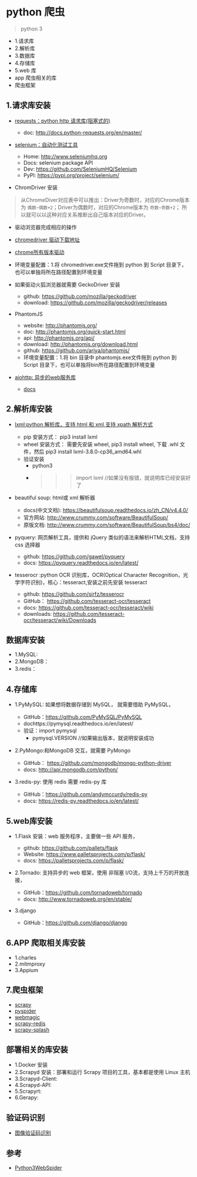 # python 爬虫

>python 3

- 1.请求库
- 2.解析库
- 3.数据库
- 4.存储库
- 5.web 库
- app 爬虫相关的库
- 爬虫框架


## 1.请求库安装
- [requests：python http 请求库(阻塞式的)](https://github.com/requests/requests)
  - doc: http://docs.python-requests.org/en/master/


- [selenium：自动化测试工具](https://github.com/SeleniumHQ/selenium/tree/master/py)
  - Home:	http://www.seleniumhq.org
  - Docs:	selenium package API
  - Dev:	https://github.com/SeleniumHQ/Selenium
  - PyPI:	https://pypi.org/project/selenium/

- ChromDriver 安装
>从ChromeDiver对应表中可以推出：Driver为奇数时，对应的Chrome版本为 `偶数~偶数+2`；Driver为偶数时，对应的Chrome版本为 `奇数~奇数+2`；
所以就可以以这种对应关系推断出自己版本对应的Driver。

  - 驱动浏览器完成相应的操作
  - [chromedriver 驱动下载地址](http://chromedriver.storage.googleapis.com/index.html)
  - [chrome所有版本驱动](http://npm.taobao.org/mirrors/chromedriver/)
  - 环境变量配置：1.将 chromedriver.exe文件拖到 python 到 Script 目录下，也可以单独将所在路径配置到环境变量

- 如果驱动火狐浏览器就需要 GeckoDriver 安装
  - github: https://github.com/mozilla/geckodriver
  - download: https://github.com/mozilla/geckodriver/releases
 
- PhantomJS
  - website: http://phantomjs.org/ 
  - doc: http://phantomjs.org/quick-start.html
  - api: http://phantomjs.org/api/
  - download: http://phantomjs.org/download.html 
  - github: https://github.com/ariya/phantomjs/
  - 环境变量配置：1.将 bin 目录中 phantomjs.exe文件拖到 python 到 Script 目录下，也可以单独将bin所在路径配置到环境变量

- [aiohttp: 异步的web服务库](https://github.com/aio-libs/aiohttp)
  - [docs](https://docs.aiohttp.org)

## 2.解析库安装
- [lxml:python 解析库，支持 html 和 xml,支持 xpath 解析方式](https://github.com/lxml/lxml)
  - pip 安装方式： pip3 install lxml
  - wheel 安装方式： 需要先安装 wheel, pip3 install wheel, 下载 .whl 文件，然后 pip3 install lxml-3.8.0-cp36_amd64.whl
  - 验证安装
    - python3
    - >>>import lxml  //如果没有报错，就说明库已经安装好了 

- beautiful soup: html或 xml 解析器
  - docs(中文文档): https://beautifulsoup.readthedocs.io/zh_CN/v4.4.0/
  - 官方网站: http://www.crummy.com/software/BeautifulSoup/
  - 原版文档: http://www.crummy.com/software/BeautifulSoup/bs4/doc/

- pyquery: 网页解析工具，提供和 jQuery 类似的语法来解析HTML文档，支持css 选择器
  - github: https://github.com/gawel/pyquery
  - docs: https://pyquery.readthedocs.io/en/latest/

- tesserocr :python OCR 识别库，OCR(Optical Character Recognition，光学字符识别)，核心：tesseract,安装之前先安装 tesseract
  - github: https://github.com/sirfz/tesserocr
  - GitHub： https://github.com/tesseract-ocr/tesseract
  - docs: https://github.com/tesseract-ocr/tesseract/wiki
  - downloads: https://github.com/tesseract-ocr/tesseract/wiki/Downloads

## 数据库安装
- 1.MySQL:
- 2.MongoDB：
- 3.redis：
  
  
## 4.存储库

- 1.PyMySQL: 如果想将数据存储到 MySQL， 就需要借助 PyMySQL，
  - GitHub：https://github.com/PyMySQL/PyMySQL
  - dochttps://pymysql.readthedocs.io/en/latest/
  - 验证：import pymysql
    - pymysql.VERSION //如果输出版本，就说明安装成功

- 2.PyMongo:和MongoDB 交互，就需要 PyMongo
  - GitHub： https://github.com/mongodb/mongo-python-driver
  - docs: http://api.mongodb.com/python/

- 3.redis-py: 使用 redis 需要 redis-py 库
  - GitHub：https://github.com/andymccurdy/redis-py
  - docs: https://redis-py.readthedocs.io/en/latest/

## 5.web库安装
- 1.Flask 安装：web 服务程序，主要做一些 API 服务，
  - github: https://github.com/pallets/flask
  - Website: https://www.palletsprojects.com/p/flask/
  - docs: https://palletsprojects.com/p/flask/ 
  
  
- 2.Tornado: 支持异步的 web 框架，使用 非阻塞 I/O流，支持上千万的开放连接，
  - GitHub：https://github.com/tornadoweb/tornado
  - docs: http://www.tornadoweb.org/en/stable/

- 3.django
  - GitHub：https://github.com/django/django


## 6.APP 爬取相关库安装
- 1.charles
- 2.mitmproxy
- 3.Appium


## 7.爬虫框架
- [scrapy](https://github.com/scrapy/scrapy)
- [pyspider](https://github.com/binux/pyspider)
- [webmagic](https://github.com/code4craft/webmagic)
- [scrapy-redis](https://github.com/rmax/scrapy-redis)
- [scrapy-splash](https://github.com/scrapy-plugins/scrapy-splash)


## 部署相关的库安装
- 1.Docker 安装
- 2.Scrapyd 安装：部署和运行 Scrapy 项目的工具，基本都是使用 Linux 主机
- 3.Scrapyd-Client:
- 4.Scrapyd-API:
- 5.Scrapyrt:
- 6.Gerapy:




## 验证码识别

- [图像验证码识别](https://github.com/Python3WebSpider/CrackImageCode)






## 参考
- [Python3WebSpider](https://github.com/Python3WebSpider)
